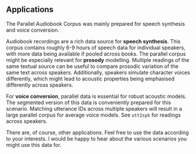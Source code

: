 ## Applications

The Parallel Audiobook Corpus was mainly prepared for speech synthesis and voice conversion.

Audiobook recordings are a rich data source for **speech synthesis**. This corpus contains roughly 6-9 hours of speech data for individual speakers, with more data being available if pooled across books. The parallel corpus might be especially relevant for **prosody** modelling. Multiple readings of the same textual source can be useful to compare  prosodic variation of the same text across speakers. Additionally, speakers simulate character voices differently, which might lead to acoustic properties being emphasised differently across speakers.

For **voice conversion**, parallel data is essential for robust acoustic models. The segmented version of this data is conveniently prepared for this scenario. Matching utterance IDs across multiple speakers will result in a large parallel corpus for average voice models. See `utt2spk` for readings across speakers.

There are, of course, other applications. Feel free to use the data according to your interests. I would be happy to hear about the various scenarios you might use this data for.

